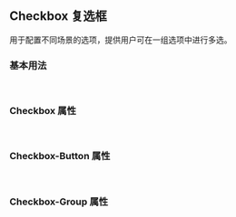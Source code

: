 <div class="demo-header">
<p class="overviewicon">
  <span class="wapi-form-radioboxgroup"/>
</p>

## Checkbox 复选框

<nova-uxlink widget-name="Selectgroup"></nova-uxlink>

用于配置不同场景的选项，提供用户可在一组选项中进行多选。
</div>

### 基本用法

<nova-demo-view link="checkbox/basic-usage.vue"></nova-demo-view>

<br />

### Checkbox 属性

<nova-attributes link="checkbox"></nova-attributes>

<br />

### Checkbox-Button 属性

<nova-attributes link="checkbox-button"></nova-attributes>

<br />

### Checkbox-Group 属性

<nova-attributes link="checkbox-group"></nova-attributes>

